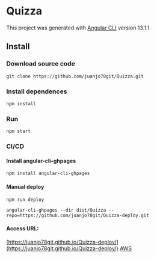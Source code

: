 # Quizza

This project was generated with [Angular CLI](https://github.com/angular/angular-cli) version 13.1.1.

## Install

### Download source code

`git clone https://github.com/juanjo78git/Quizza.git`

### Install dependences

`npm install`

### Run

`npm start`

### CI/CD

#### Install angular-cli-ghpages

`npm install angular-cli-ghpages`

#### Manual deploy

`npm run deploy`

`angular-cli-ghpages --dir dist/Quizza --repo=https://github.com/juanjo78git/Quizza-deploy.git`

#### Access URL:

[https://juanjo78git.github.io/Quizza-deploy/](https://juanjo78git.github.io/Quizza-deploy/)
[AWS](http://front-quizza-aws.s3-website-eu-west-1.amazonaws.com/)
